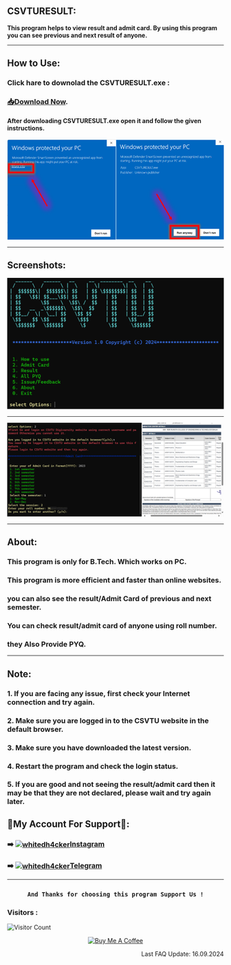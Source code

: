 ## CSVTURESULT:
**This program helps to view result and admit card. By using this program you can see previous and next result of anyone.**
***

## How to Use:
### Click hare to downolad the CSVTURESULT.exe :
### [📥Download Now](https://github.com/MRS4NJ4Y/CSVTURESULT/raw/main/CSVTURESULT.exe).
#### After downloading CSVTURESULT.exe open it and follow the given instructions.
![App Screenshot](https://github.com/MRS4NJ4Y/CSVTURESULT/blob/main/src/Screenshot_1.png)
***
## Screenshots:
![App Screenshot](https://github.com/MRS4NJ4Y/CSVTURESULT/blob/main/src/Screenshot_2.png)
***
![App Screenshot](https://github.com/MRS4NJ4Y/CSVTURESULT/blob/main/src/Screenshot_21.png)
***
## About:
### This program is only for B.Tech. Which works on PC.
### This program is more efficient and faster than online websites.
### you can also see the result/Admit Card of previous and next semester.
### You can check result/admit card of anyone using roll number.
### they Also Provide PYQ.
***
## Note:
### 1. If you are facing any issue, first check your Internet connection and try again.
### 2. Make sure you are logged in to the CSVTU website in the default browser.
### 3. Make sure you have downloaded the latest version.
### 4. Restart the program and check the login status.
### 5. If you are good and not seeing the result/admit card then it may be that they are not declared, please wait and try again later.

## 👤My Account For Support👤:

### <p align="left"> ➡️ <a href="https://instagram.com/MRS4NJ4Y" target="blank"><img align="center" src="https://raw.githubusercontent.com/rahuldkjain/github-profile-readme-generator/master/src/images/icons/Social/instagram.svg" alt="whitedh4cker" height="40" width="40" /></a>[Instagram](https://Instagram.com/officialsanjay101)</p>

### <p align="left"> ➡️ <a href="https://t.me/MRS4NJ4Y" target="blank"><img align="center" src="https://github.com/gauravghongde/social-icons/blob/master/SVG/Color/Telegram.svg" alt="whitedh4cker" height="40" width="40" /></a>[Telegram](https://t.me/MRS4NJ4Y)</p>

***
### <p align="center">```And Thanks for choosing this program Support Us !``` 

### Visitors :

![Visitor Count](https://profile-counter.glitch.me/MRS4NJ4Y/count.svg)

<p align="center">
<a href="https://www.buymeacoffee.com/MRS4NJ4Y" target="_blank"><img src="https://cdn.buymeacoffee.com/buttons/v2/default-yellow.png" alt="Buy Me A Coffee" style="height: 60px !important;width: 217px !important;" ></a>
  <br> </p>

<p align="right"> Last FAQ Update: 16.09.2024 </p>

